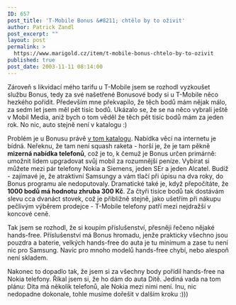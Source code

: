```yaml
---
ID: 657
post_title: 'T-Mobile Bonus &#8211; chtělo by to oživit'
author: Patrick Zandl
post_excerpt: ""
layout: post
permalink: >
  https://www.marigold.cz/item/t-mobile-bonus-chtelo-by-to-ozivit
published: true
post_date: 2003-11-11 08:14:00
---
```

<P>Zároveň s likvidací mého tarifu u T-Mobile jsem se rozhodl vyzkoušet službu Bonus, tedy za své našetřené Bonusové body si u T-Mobile něco hezkého pořídit. Především mne překvapilo, že těch bodů mám nějak málo, za sedm let jsem měl pět tisíc bodů. Ukázalo se, že se na něco vybrali ještě v Mobil Media, aniž bych o tom věděl že těch pět tisíc bodů mám za jeden rok. No nic, auto stejně není v katalogu :)</P>
<P>Problém je u Bonusu právě <A href="https://dealers.t-mobile.cz/plsw/plsweb/pls_store.pls_inet_catalog?p_first=Y" target=_blank>v tom katalogu</A>. Nabídka věcí na internetu je bídná. Neřeknu, že tam není squash raketa - horší je, že je tam pěkně <STRONG>mizerná nabídka telefonů</STRONG>, což je to, k čemuž je Bonus určen primárně: umožnit lidem upgradovat svůj mobil za rozumnější peníze. Vybírat si můžete mezi pár telefony Nokia a Siemens, jeden SEr a jeden Alcatel. Budiž - zajímavé je, že atraktivní Samsungy a vám tlačí při úpisu na dva roky, do Bonus programu ale nedoputovaly. Dramatické také je, když přepočítáte, že <STRONG>1000 bodů má hodnotu zhruba 300 Kč</STRONG>. Za čtyři tisíce bodů tak dostávám slevu cca dvanáct stovek, což je přibližně stejně, jako ušetřím při nákupu pečlivým výběrem prodejce - T-Mobile telefony patří mezi nejdražší v koncové ceně. </P>
<P>Tak jsem se rozhodl, že si koupím příslušenství, přesněji řečeno nějaké hands-free. Příslušenství má Bonus hromadu, jenže prakticky všechno jsou pouzdra a baterie, velkých hands-free do auta je tu minimum a zase tu není nic pro Samsung. Navíc pro mnoho modelů hands-free chybí, nebo alespoň není skladem. </P>
<P>Nakonec to dopadlo tak, že jsem si za všechny body pořídil hands-free na Nokia telefony. Říkal jsem si, že ho dám do auta Ditě. Jediná vada na tom plánu: Dita má několik telefonů, ale Nokia mezi nimi není. Inu, nic nedopadne dokonale, tohle musíme dořešit v dalším kroku :)))</P>